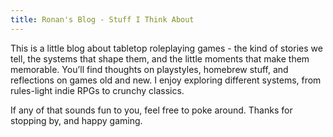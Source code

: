 ```yaml
---
title: Ronan's Blog - Stuff I Think About
---
```

This is a little blog about tabletop roleplaying games - the kind of stories we tell, the systems that shape them, and the little moments that make them memorable. You’ll find thoughts on playstyles, homebrew stuff, and reflections on games old and new. I enjoy exploring different systems, from rules-light indie RPGs to crunchy classics.

If any of that sounds fun to you, feel free to poke around. Thanks for stopping by, and happy gaming.
